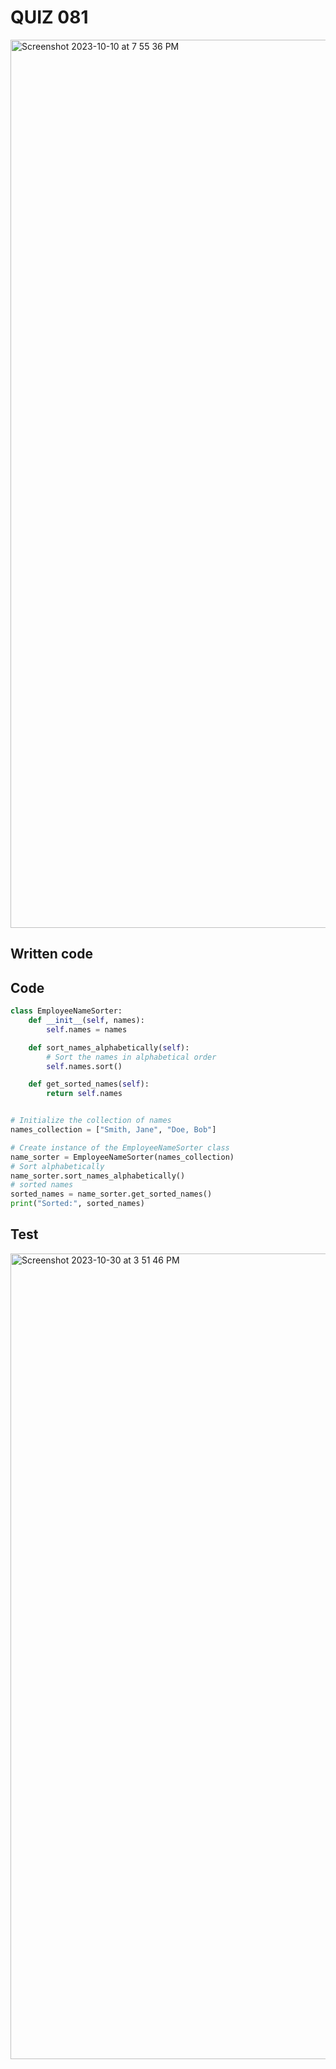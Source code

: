 # QUIZ 081
<img width="1421" alt="Screenshot 2023-10-10 at 7 55 36 PM" src="https://github.com/Madaniarias/Year-2/assets/111761417/d47e38e8-fe11-492c-9772-6b757d041741">

## Written code

## Code

```.py
class EmployeeNameSorter:
    def __init__(self, names):
        self.names = names

    def sort_names_alphabetically(self):
        # Sort the names in alphabetical order
        self.names.sort()

    def get_sorted_names(self):
        return self.names


# Initialize the collection of names
names_collection = ["Smith, Jane", "Doe, Bob"]

# Create instance of the EmployeeNameSorter class
name_sorter = EmployeeNameSorter(names_collection)
# Sort alphabetically
name_sorter.sort_names_alphabetically()
# sorted names
sorted_names = name_sorter.get_sorted_names()
print("Sorted:", sorted_names)

```

## Test
<img width="1289" alt="Screenshot 2023-10-30 at 3 51 46 PM" src="https://github.com/Madaniarias/Year-2/assets/111761417/5e5de00f-9f19-4010-8f05-244b1951e453">
